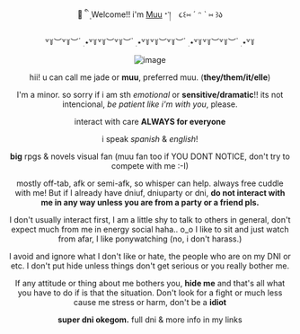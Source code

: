 <div align="center">
<hl align="center">💉 ི ֺ ۪ Welcome!! i'm <a href="https://milgram.fandom.com/wiki/Kusunoki_Muu">Muu</a> ᐩ་།　૮꒰⑅ ˊ ᵔ ˋ ⑅ ꒱ა</hl>

  
  ꒷꒦︶꒷꒦︶ ๋ ࣭ ⭑꒷꒦꒷꒦︶꒷꒦︶ ๋ ࣭ ⭑꒷꒦꒷꒦︶꒷꒦︶ ๋ ࣭ ⭑꒷꒦꒷꒦︶꒷꒦︶ ๋ ࣭ ⭑꒷꒦
  
![image](https://github.com/user-attachments/assets/70cc5661-9d3a-4699-9bee-333b8e7a2473)


hii! u can call me jade or **muu**, preferred muu. (**they/them/it/elle**) 

I'm a minor. so sorry if i am sth *emotional* or **sensitive/dramatic**!! its not intencional, *be patient like i'm with you*, please. 

interact with care **ALWAYS for everyone**

i speak *spanish* & *english*!

**big** rpgs & novels visual fan (muu fan too if YOU DONT NOTICE, don't try to compete with me :-I)

mostly off-tab, afk or semi-afk, so whisper can help. always free cuddle with me! But if I already have dniuf, dniuparty or dni, **do not interact with me in any way unless you are from a party or a friend pls.**

I don't usually interact first, I am a little shy to talk to others in general, don't expect much from me in energy social haha.. o_o I like to sit and just watch from afar, I like ponywatching (no, i don't harass.)

I avoid and ignore what I don't like or hate, the people who are on my DNI or etc. I don't put hide unless things don't get serious or you really bother me.

If any attitude or thing about me bothers you, **hide me** and that's all what you have to do if is that the situation. Don't look for a fight or much less cause me stress or harm, don't be a **idiot**

**super dni okegom.** full dni & more info in my links


